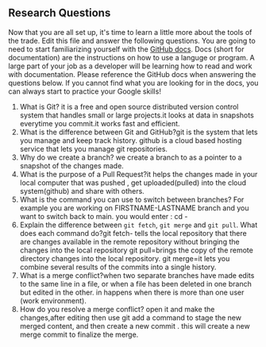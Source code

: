 ## Research Questions 

Now that you are all set up, it's time to learn a little more about the tools of the trade. Edit this file and answer the following questions. You are going to need to start familiarizing yourself with the [GitHub docs](https://docs.github.com/en). Docs (short for documentation) are the instructions on how to use a languge or program. A large part of your job as a developer will be learning how to read and work with documentation. Please reference the GitHub docs when answering the questions below. If you cannot find what you are looking for in the docs, you can always start to practice your Google skills!

1. What is Git? it is a free and open source distributed version control system that handles small or large projects.it looks at data in snapshots everytime you commit.it works fast and efficient.
2. What is the difference between Git and GitHub?git is the system that lets you manage and keep track history. github is a cloud based hosting service that lets you manage git repositories.
3. Why do we create a branch? we create a branch to as a pointer to a snapshot of the changes made.
4. What is the purpose of a Pull Request?it helps the changes made in your local computer that was pushed ,  get uploaded(pulled) into the cloud system(github) and share with others.
5. What is the command you can use to switch between branches? For example you are working on FIRSTNAME-LASTNAME branch and you want to switch back to main.
you would enter : cd -
6. Explain the difference between `git fetch`, `git merge` and `git pull`. What does each command do?git fetch- tells the local repository that there are changes available in the remote repository without bringing the changes into the local repository
git pull=brings the copy of the remote directory changes into the local repository.
git merge=it lets you combine several results of the commits into a single history.
7. What is a merge conflict?when two separate branches have made edits to the same line in a file, or when a file has been deleted in one branch but edited in the other.
in happens when there is more than one user (work environment).
8. How do you resolve a merge conflict?
open it and make the changes,after editing then use git add a command to stage the new merged content, and then create a new commit . this will create a new merge commit to finalize the merge.

